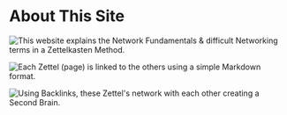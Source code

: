 # About This Site

![This website explains the Network Fundamentals &amp; difficult Networking terms in a Zettelkasten Method.](.gitbook/assets/the-archive.ico)

![Each Zettel \(page\) is linked to the others using a simple Markdown format.](.gitbook/assets/markdown%20%281%29.ico)

![Using Backlinks, these Zettel&apos;s network with each other creating a Second Brain.](.gitbook/assets/backlink%20%281%29.ico)

